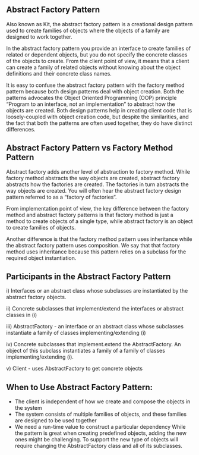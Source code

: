 ## Abstract Factory Pattern
Also known as Kit, the abstract factory pattern is a creational design pattern used to create families of objects where
 the objects of a
family are designed to work together.

In the abstract factory pattern you provide an interface to create families of related or dependent objects, but you do 
not specify the concrete classes of the objects to create. From the client point of view, it means that a client can 
create a family of related objects without knowing about the object definitions and their concrete class names.

It is easy to confuse the abstract factory pattern with the factory method pattern because both design patterns deal 
with object creation. Both the patterns advocates the Object Oriented Programming (OOP) principle “Program to an 
interface, not an implementation” to abstract how the objects are created. Both design patterns help in creating 
client code that is loosely-coupled with object creation code, but despite the similarities, and the fact that both the 
patterns are often used together, they do have distinct differences.

## Abstract Factory Pattern vs Factory Method Pattern
Abstract factory adds another level of abstraction to factory method. While factory method abstracts the way objects are
created, abstract factory abstracts how the factories are created. The factories in turn abstracts the way objects are 
created. You will often hear the abstract factory design pattern referred to as a “factory of factories“.

From implementation point of view, the key difference between the factory method and abstract factory patterns is that 
factory method is just a method to create objects of a single type, while abstract factory is an object to create 
families of objects.

Another difference is that the factory method pattern uses inheritance while the abstract factory pattern uses 
composition. We say that that factory method uses inheritance because this pattern relies on a subclass for the required
object instantiation. 

## Participants in the Abstract Factory Pattern
i) Interfaces or an abstract class whose subclasses are instantiated by the abstract factory objects.

ii) Concrete subclasses that implement/extend the interfaces or abstract classes in (i)

iii) AbstractFactory - an interface or an abstract class whose subclasses instantiate a family of classes
 implementing/extending (i)

iv) Concrete subclasses that implement.extend the AbstractFactory. An object of this subclass instantiates a 
family of a family of classes implementing/extending (i).

v) Client - uses AbstractFactory to get concrete objects

## When to Use Abstract Factory Pattern:
- The client is independent of how we create and compose the objects in the system
- The system consists of multiple families of objects, and these families are designed to be used together
- We need a run-time value to construct a particular dependency
While the pattern is great when creating predefined objects, adding the new ones might be challenging. To support the 
new type of objects will require changing the AbstractFactory class and all of its subclasses.


